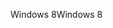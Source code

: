 <span data-ttu-id="62b88-101">Windows 8</span><span class="sxs-lookup"><span data-stu-id="62b88-101">Windows 8</span></span>
